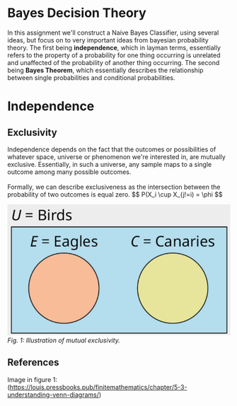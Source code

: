 # Bayes Decision Theory

In this assignment we'll construct a Naive Bayes Classifier, using several ideas, but focus on to very important ideas from bayesian probability theory.
The first being **independence**, which in layman terms, essentially refers to the property of a probability for 
one thing occurring is unrelated and unaffected of the probability of another thing occurring. The second being **Bayes Theorem**,
which essentially describes the relationship between single probabilities and conditional probabilities. 

# Independence
## Exclusivity
Independence depends on the fact that the outcomes or possibilities of whatever space, universe or phenomenon we're interested in, are mutually exclusive. 
Essentially, in such a universe, any sample maps to a single outcome among many possible outcomes.
<br><br>
Formally, we can describe exclusiveness as the intersection between the probability of two outcomes is equal zero.
$$
P(X_i \cup X_{j!=i) = \phi
$$

![img.png](images/img.png)
*Fig. 1: Illustration of mutual exclusivity.*

## References 
Image in figure 1: (https://louis.pressbooks.pub/finitemathematics/chapter/5-3-understanding-venn-diagrams/)